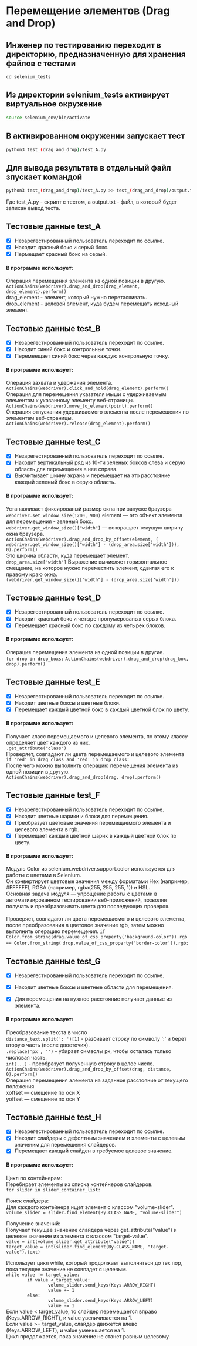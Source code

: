 # Перемещение элементов (Drag and Drop)

## Инженер по тестированию переходит в директорию, предназначенную для хранения файлов с тестами
```
cd selenium_tests
```
## Из директории selenium_tests активирует виртуальное окружение
```sh
source selenium_env/bin/activate
```
## В активированном окружении запускает тест 
```sh
python3 test_(drag_and_drop)/test_A.py
```
## Для вывода результата в отдельный файл зпускает командой 
```sh
python3 test_(drag_and_drop)/test_A.py >> test_(drag_and_drop)/output.txt
```
Где test_A.py -  скрипт с тестом, а output.txt - файл, в который будет записан вывод теста.



## Тестовые данные test_A
- [x] Незарегестированный пользователь переходит по ссылке.
- [x] Находит красный бокс и серый бокс.
- [x] Пермещает красный бокс на серый.
#### В программе использует: 
Операция перемещения элемента из одной позиции в другую.\
```ActionChains(webdriver).drag_and_drop(drag_element, drop_element).perform()``` \
drag_element - элемент, который нужно перетаскивать.\
drop_element -  целевой элемент, куда будем перемещать иcходный элемент.


## Тестовые данные test_B
- [x] Незарегестированный пользователь переходит по ссылке.
- [x] Находит синий бокс и контрольные точки.
- [x] Перемеещает синий бокс через каждую контрольную точку.
#### В программе использует: 
Операция захвата и удержания элемента. \
```ActionChains(webdriver).click_and_hold(drag_element).perform()``` \
Операция для перемещения указателя мыши c удерживаемым элементом к указанному элементу веб-страницы. \
```ActionChains(webdriver).move_to_element(point).perform()``` \
Операция отпускания удерживаемого элемента после перемещения по элементам веб-страницы. \
```ActionChains(webdriver).release(drag_element).perform()```


## Тестовые данные test_C
- [x] Незарегестированный пользователь переходит по ссылке.
- [x] Находит вертикальный ряд из 10-ти зеленых боксов слева и серую область для перемещения в нее справа.
- [x] Высчитывает шиину экрана и перемещает на это расстояние каждый зеленый бокс в серую область.
#### В программе использует: 
Устанавливает фиксированый размер окна при запуске браузера \
```webdriver.set_window_size(1200, 900)```
element — это объект элемента для перемещения - зеленый бокс. \
```webdriver.get_window_size()["width"]``` — возвращает текущую ширину окна браузера.\
```ActionChains(webdriver).drag_and_drop_by_offset(element, (```
        ```webdriver.get_window_size()["width"] - (drop_area.size['width'])), 0).perform()```\
Это ширина области, куда перемещает элемент.\
```drop_area.size['width']``` 
Выражение вычисляет горизонтальное смещение, на которое нужно переместить элемент, сдвигая его к правому краю окна.\
```(webdriver.get_window_size()["width"] - (drop_area.size['width']))```


## Тестовые данные test_D
- [x] Незарегестированный пользователь переходит по ссылке.
- [x] Находит красный бокс и четыре пронумерованых серых блока.
- [x] Перемещает красный бокс по каждому из четырех блоков.
#### В программе использует: 
Операция перемещения элемента из одной позиции в другие.\
```for drop in drop_boxs:```
        ```ActionChains(webdriver).drag_and_drop(drag_box, drop).perform()```


## Тестовые данные test_E
- [x] Незарегестированный пользователь переходит по ссылке.
- [x] Находит цветные боксы и цветные блоки.
- [x] Перемещает каждый цветной бокс в каждый цветной блок по цвету.
#### В программе использует: 
Получает класс перемещаемого и целевого элемента, по этому классу определяет цвет каждого из них.\
```.get_attribute("class")```\
Проверяет, совпадают ли цвета перемещаемого и целевого элемента \
```if 'red' in drag_class and 'red' in drop_class:```\
После чего можно выполнить операцию перемещения элемента из одной позиции в другую.\
```ActionChains(webdriver).drag_and_drop(drag, drop).perform()```


## Тестовые данные test_F
- [x] Незарегестированный пользователь переходит по ссылке.
- [x] Находит цветные шарики и блоки для перемещения.
- [x] Преобразует цветовые значения перемещаемого элемента и целевого элемента в rgb.
- [x] Перемещает каждый цветной шарик в каждый цветной блок по цвету.
#### В программе использует: 
Модуль Color из selenium.webdriver.support.color используется для работы с цветами в Selenium.\
Он конвертирует цветовые значения между форматами Hex (например, #FFFFFF), RGBA (например, rgba(255, 255, 255, 1)) и HSL.\
Основная задача модуля — упрощение работы с цветами в автоматизированном тестировании веб-приложений, позволяя получать и преобразовывать цвета для последующих проверок.\
\
Проверяет, совпадают ли цвета перемещаемого и целевого элемента, после преобразования в цветовое значение rgb, затем можно выполнить операцию перемещения.
```if Color.from_string(drag.value_of_css_property('background-color')).rgb == Color.from_string(```
                ```drop.value_of_css_property('border-color')).rgb:``` 



## Тестовые данные test_G
- [x] Незарегестированный пользователь переходит по ссылке.
- [x] Находит цветные боксы и цветные области для перемещения.
- [x] Для перемещения на нужное расстояние получает данные из элемента.


#### В программе использует: 
Преобразование текста в число\
```distance_text.split(': ')[1]``` - разбивает строку по символу ':' и берет вторую часть (после двоеточия). \
```.replace('px', '')``` - убирает символы px, чтобы осталась только числовая часть. \
```int(...)``` - преобразует полученную строку в целое число. \
```ActionChains(webdriver).drag_and_drop_by_offset(drag, distance, 0).perform()``` \
Операция перемещения элемента на заданное расстояние от текущего положения \
xoffset — смещение по оси X \
yoffset — смещение по оси Y

## Тестовые данные test_H
- [x] Незарегестированный пользователь переходит по ссылке.
- [x] Находит слайдеры c дефолтным значением и элементы с целевым значеним для перемещения слайдеров.
- [x] Перемещает каждый слайден в требуемое целевое значение.
#### В программе использует: 
Цикл по контейнерам:\
Перебирает элементы из списка контейнеров слайдеров.\
```for slider in slider_container_list:```

Поиск слайдера:\
Для каждого контейнера ищет элемент с классом "volume-slider".\
```volume_slider = slider.find_element(By.CLASS_NAME, "volume-slider")```

Получение значений:\
Получает текущее значение слайдера через get_attribute("value") и целевое значение из элемента с классом "target-value".\
```value = int(volume_slider.get_attribute("value"))```\
```target_value = int(slider.find_element(By.CLASS_NAME, "target-value").text)```

Использует цикл while, который продолжает выполняться до тех пор, пока текущее значение не совпадет с целевым.\
```while value != target_value:```\
```        if value < target_value:```\
```                volume_slider.send_keys(Keys.ARROW_RIGHT)```\
```                value += 1```\
```        else:```\
```                volume_slider.send_keys(Keys.ARROW_LEFT)```\
```                value -= 1```\
Если value < target_value, то слайдер перемещается вправо (Keys.ARROW_RIGHT), и value увеличивается на 1.\
Если value >= target_value, слайдер движется влево (Keys.ARROW_LEFT), и value уменьшается на 1.\
Цикл продолжается, пока значение не станет равным целевому.
